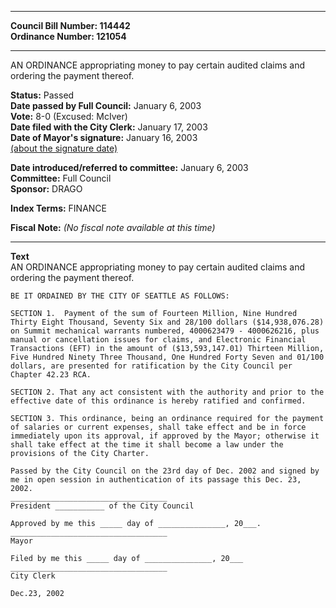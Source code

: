 * * * * *  
  
**Council Bill Number: [](#h0)[](#h2)114442**   
**Ordinance Number: 121054**  
  
* * * * *  
  
AN ORDINANCE appropriating money to pay certain audited claims and ordering the payment thereof.  
  
**Status:** Passed   
**Date passed by Full Council:** January 6, 2003   
**Vote:** 8-0 (Excused: McIver)   
**Date filed with the City Clerk:** January 17, 2003   
**Date of Mayor's signature:** January 16, 2003   
[(about the signature date)](/~public/approvaldate.htm)   
  
  
**Date introduced/referred to committee:** January 6, 2003   
**Committee:** Full Council   
**Sponsor:** DRAGO   
  
**Index Terms:** FINANCE  
  
**Fiscal Note:** *(No fiscal note available at this time)*  
  
* * * * *  
  
**Text**  
    AN ORDINANCE appropriating money to pay certain audited claims and  
    ordering the payment thereof.  
  
    BE IT ORDAINED BY THE CITY OF SEATTLE AS FOLLOWS:  
  
    SECTION 1.  Payment of the sum of Fourteen Million, Nine Hundred  
    Thirty Eight Thousand, Seventy Six and 28/100 dollars ($14,938,076.28)  
    on Summit mechanical warrants numbered, 4000623479 - 4000626216, plus  
    manual or cancellation issues for claims, and Electronic Financial  
    Transactions (EFT) in the amount of ($13,593,147.01) Thirteen Million,  
    Five Hundred Ninety Three Thousand, One Hundred Forty Seven and 01/100  
    dollars, are presented for ratification by the City Council per  
    Chapter 42.23 RCA.  
  
    SECTION 2. That any act consistent with the authority and prior to the  
    effective date of this ordinance is hereby ratified and confirmed.  
  
    SECTION 3. This ordinance, being an ordinance required for the payment  
    of salaries or current expenses, shall take effect and be in force  
    immediately upon its approval, if approved by the Mayor; otherwise it  
    shall take effect at the time it shall become a law under the  
    provisions of the City Charter.  
  
    Passed by the City Council on the 23rd day of Dec. 2002 and signed by  
    me in open session in authentication of its passage this Dec. 23,  
    2002.  
    ___________________________________  
    President ___________ of the City Council  
  
    Approved by me this _____ day of _______________, 20___.  
    ___________________________________  
    Mayor  
  
    Filed by me this _____ day of _______________, 20___  
    ___________________________________  
    City Clerk  
  
    Dec.23, 2002  
